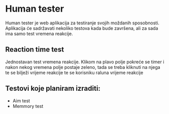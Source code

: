 # Human tester

Human tester je web aplikacija za testiranje svojih moždanih sposobnosti. Aplikacija će sadržavati nekoliko testova kada bude završena, ali za sada ima samo test vremena reakcije.

## Reaction time test

Jednostavan test vremena reakcije. Klikom na plavo polje pokreće se timer i nakon nekog vremena polje postaje zeleno, tada se treba kliknuti na njega te se bilježi vrijeme reakcije te se korisniku raluna vrijeme reakcije


## Testovi koje planiram izraditi:
- Aim test
- Memmory test
